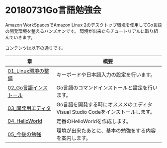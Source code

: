 # 20180731Go言語勉強会

Amazon WorkSpacesでAmazon Linux 2のデスクトップ環境を使用してGo言語の開発環境を整えるハンズオンです。
環境が出来たらチュートリアルに取り組んでいきます。

コンテンツは以下の通りです。

|章|概要|
|---|---|
|[01_Linux環境の整備](01_Linux環境の整備.md) | キーボードや日本語入力の設定を行います。 |
|[02_Go言語インストール](02_Go言語インストール.md) | Go言語のコマンドインストールと設定を行います。 |
| [03_開発用エディタ](03_開発用エディタ.md) | Go言語を開発する時にオススメのエディタVisual Studio Codeをインストールします。 |
| [04_HelloWorld](04_HelloWorld.md) | 定番のHelloWorldを作成します。 |
| [05_今後の勉強](05_今後の勉強.md) | 環境が出来たあとに、基本の勉強をする内容を案内します。 |
